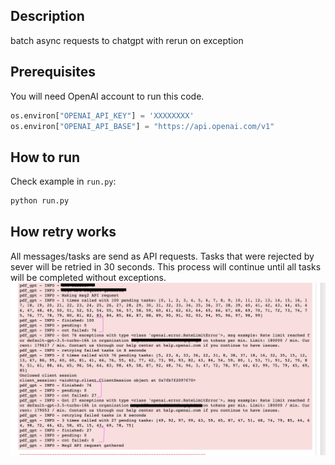 ## Description
batch async requests to chatgpt with rerun on exception


## Prerequisites
You will need OpenAI account to run this code.
```python
os.environ["OPENAI_API_KEY"] = 'XXXXXXXX'
os.environ["OPENAI_API_BASE"] = "https://api.openai.com/v1"
```


## How to run
Check example in `run.py`:
```bash
python run.py
```

## How retry works
All messages/tasks are send as API requests. Tasks that were rejected by sever will be retried in 30 seconds. This process will continue until all tasks will be completed without exceptions.
![image](img/retry_example.png)


